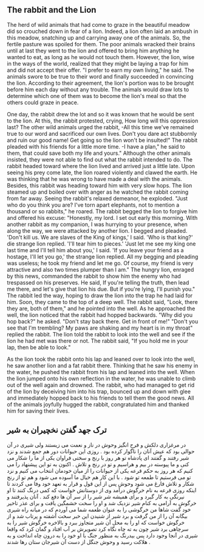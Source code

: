 ## The rabbit and the Lion

The herd of wild animals that had come to graze in the beautiful meadow did so crouched down in fear of a lion. Indeed, a lion often laid an ambush in this meadow, snatching up and carrying away one of the animals. So, the fertile pasture was spoiled for them. The poor animals wracked their brains until at last they went to the lion and offered to bring him anything he wanted to eat, as long as he would not touch them. However, the lion, wise in the ways of the world, realized that they might be laying a trap for him and did not accept their offer. "I prefer to earn my own living," he said. The animals swore to be true to their word and finally succeeded in convincing the lion. According to their agreement, the lion's portion was to be brought before him each day without any trouble. The animals would draw lots to determine which one of them was to become the lion's meal so that the others could graze in peace.

One day, the rabbit drew the lot and so it was known that he would be sent to the lion. At this, the rabbit protested, crying, How long will this oppression last? The other wild animals urged the rabbit, -All this time we've remained true to our word and sacrificed our own lives. Don't you dare act stubbornly and ruin our good name! Get going so the lion won't be insulted!" The rabbit pleaded with his friends for a little more time. -I have a plan," he said to them, that could save both my life and yours." Although the other animals insisted, they were not able to find out what the rabbit intended to do. The rabbit headed toward where the lion lived and arrived just a little late. Upon seeing his prey come late, the lion roared violently and clawed the earth. He was thinking that he was wrong to have made a deal with the animals. Besides, this rabbit was heading toward him with very slow hops. The lion steamed up and boiled over with anger as he watched the rabbit coming from far away. Seeing the rabbit's relaxed demeanor, he exploded. "Just who do you think you are? I've torn apart elephants, not to mention a thousand or so rabbits," he roared. The rabbit begged the lion to forgive him and offered his excuse: "Honestly, my lord. I set out early this morning. With another rabbit as my companion, I was hurrying to your presence, when along the way, we were attacked by another lion. I begged and pleaded. 'Don't kill us. We are slaves of the King of kings,' I said. 'Who is that king?' die strange lion replied. 'I'll tear him to pieces.' 'Just let me see my king one last time and I'll tell him about you,' I said. 'If you leave your friend as a hostage, I'll let you go,' the strange lion replied. All my begging and pleading was useless; he took my friend and let me go. Of course, my friend is very attractive and also two times plumper than I am." The hungry lion, enraged by this news, commanded the rabbit to show him the enemy who had trespassed on his preserves. He said, If you're telling the truth, then lead me there, and let's give that lion his due. But if you're lying, I'll punish you." The rabbit led the way, hoping to draw the lion into the trap he had laid for him. Soon, they came to the top of a deep well. The rabbit said, "Look, there they are, both of them," and he pointed into the well. As he approached the well, the lion noticed that the rabbit had hopped backwards. "Why did you hop back?" he asked. "Don't stay back there. Get in front of me!" "Don't you see that I'm trembling? My paws are shaking and my heart is in my throat" replied the rabbit. The lion told the rabbit to look into the well and see if the lion he had met was there or not. The rabbit said, "If you hold me in your lap, then be able to look." 

As the lion took the rabbit onto his lap and leaned over to look into the well, he saw another lion and a fat rabbit there. Thinking that he saw his enemy in the water, he pushed the rabbit from his lap and leaned into the well. When the lion jumped onto his own reflection in the water, he was unable to climb out of the well again and drowned. The rabbit, who had managed to get rid of the lion by deceiving him into his trap, bounced up and down with glee and immediately hopped back to his friends to tell them the good news. All of the animals joyfully hugged the rabbit, congratulated him and thanked him for saving their lives. 

## ترک جهد گفتن نخچیران به شیر

در مرغزاری دلکش و فرح انگیز وحوش در ناز و نعمت می زیستند ولی شیری در آن حوالی بود که عیش آنان را ناگوار کرده بود . روزی این حیوانات دور هم جمع شدند و نزد شیر رفتند و گفتند ای پادشاه تو هر روز با رنج و سختی فراوان یکی از ما را شکار می کنی و ما پیوسته در بیم و هراسیم و تو در رنج و تلاش . اکنون به تو این پیشنهاد را می کنیم که هر روز به حکم قرعه یکی از حیوانات را از میان خودمان انتخاب می کنیم و نزد تو می فرستیم تا طمعه تو شود . با این کار هم خیال ما آسوده می شود و هم تو از رنج شکار و تلاش فارغ می شود وحوش پس از این قول و قرار به تعهد خود وفا می کردند تا اینکه روزی قرعه به نام خرگوش درآمد وی از دوستانش خواست که کمی درنگ کنند تا او نیرنگی به کار گیرد و برای همیشه شر شیر را از سر آن ها دفع کند . آنان پذیرفتند و خرگوش به آرامی به کنام شیر نزدیک شد و او را سخت خشمگین یافت و برای عذر تاخیر خود گفت شاها من خرگوشی را به عنوان طعمه شما می آوردم که در میانه راه شیری بیگانه آن را از من گرفت و برد شیر از شنیدن این خبر سخت آشفته و پرتاب شد و از خرگوش خواست که او را به محل آن شیر متجاوز ببرد و بالاخره خرگوش شیر را به سرچاهی برد شیر چون به ته چاه نگاه کرد تصویرش بر آب افتاد و گمان کرد که واقعا شیری در آنجا وجود دارد پس بیدرنگ به منظور جنگ با او خود را به درون چاه انداخت و به هلاکت رسید و وحوش جنگل از دست آن شیرجان ستان رها شدند .


 
